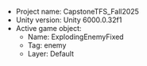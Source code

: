 <!-- UNITY CODE ASSIST INSTRUCTIONS START -->
- Project name: CapstoneTFS_Fall2025
- Unity version: Unity 6000.0.32f1
- Active game object:
  - Name: ExplodingEnemyFixed
  - Tag: enemy
  - Layer: Default
<!-- UNITY CODE ASSIST INSTRUCTIONS END -->